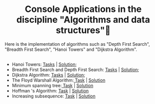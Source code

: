 <h1 align="center"> Console Applications in the discipline "Algorithms and data structures"🧾</h1>
Here is the implementation of algorithms such as "Depth First Search", "Breadth First Search", "Hanoi Towers" and "Dijkstra Algorithm".
<br><br>
<ul>
  <li>Hanoi Towers: <a href="">Tasks</a> | <a href="https://github.com/zephyrXXX/Algorithms-and-data-structures-part1/blob/master/lab01.cpp">Solution</a>;</li>
  <li>Breadth First Search and Depth First Search: <a href="https://github.com/zephyrXXX/Algorithms-and-data-structures-part1/blob/master/%D0%90%D0%BB%D0%B3%D0%BE%D1%80%D0%B8%D1%82%D0%BC%D1%8B_%D0%B8_%D1%81%D1%82%D1%80%D1%83%D0%BA%D1%82%D1%83%D1%80%D1%8B_%D0%B4%D0%B0%D0%BD%D0%BD%D1%8B%D1%85_%D0%A1%D0%B5%D0%BC%D0%B5%D1%81%D1%82%D1%80_2_%D0%9B%D0%B0%D0%B1%D0%BE%D0%B0%D1%80%D1%82%D0%BE%D1%80%D0%BD%D0%B0%D1%8F_%D1%80%D0%B0%D0%B1%D0%BE%D1%82%D0%B0_2_%D0%93%D1%80%D0%B0%D1%84%D1%8B.docx">Tasks</a> | <a href="https://github.com/zephyrXXX/Algorithms-and-data-structures-part1/blob/master/lab02.cpp">Solution</a>;</li>
  <li>Dijkstra Algorithm: <a href="https://github.com/zephyrXXX/Algorithms-and-data-structures-part1/blob/master/%D0%90%D0%BB%D0%B3%D0%BE%D1%80%D0%B8%D1%82%D0%BC%D1%8B_%D0%B8_%D1%81%D1%82%D1%80%D1%83%D0%BA%D1%82%D1%83%D1%80%D1%8B_%D0%B4%D0%B0%D0%BD%D0%BD%D1%8B%D1%85_%D0%A1%D0%B5%D0%BC%D0%B5%D1%81%D1%82%D1%80_2_%D0%9B%D0%B0%D0%B1%D0%BE%D0%B0%D1%80%D1%82%D0%BE%D1%80%D0%BD%D0%B0%D1%8F_%D1%80%D0%B0%D0%B1%D0%BE%D1%82%D0%B0_3_%D0%93%D1%80%D0%B0%D1%84%D1%8B.docx">Tasks</a> | <a href="https://github.com/zephyrXXX/Algorithms-and-data-structures-part1/blob/master/lab03.cpp">Solution</a>;</li>
  <li>The Floyd Warshall Algorithm:<a href="https://github.com/zephyrXXX/Algorithms-and-data-structures-part1/blob/master/%D0%90%D0%BB%D0%B3%D0%BE%D1%80%D0%B8%D1%82%D0%BC%D1%8B%20%D0%B8%20%D1%81%D1%82%D1%80%D1%83%D0%BA%D1%82%D1%83%D1%80%D1%8B%20%D0%B4%D0%B0%D0%BD%D0%BD%D1%8B%D1%85.%20%D0%A1%D0%B5%D0%BC%D0%B5%D1%81%D1%82%D1%80%202.%20%D0%9B%D0%B0%D0%B1%D0%BE%D0%B0%D1%80%D1%82%D0%BE%D1%80%D0%BD%D0%B0%D1%8F%20%D1%80%D0%B0%D0%B1%D0%BE%D1%82%D0%B0%204.%20%D0%93%D1%80%D0%B0%D1%84%D1%8B.docx"> Task</a> | <a href="https://github.com/zephyrXXX/Algorithms-and-data-structures-part1/blob/master/lab04.cpp">Solution</a></li>
  <li>Minimum spanning tree:<a href="https://github.com/zephyrXXX/Algorithms-and-data-structures-part1/blob/master/%D0%9B%D0%B0%D0%B1%D0%BE%D1%80%D0%B0%D1%82%D0%BE%D1%80%D0%BD%D0%B0%D1%8F_%D1%80%D0%B0%D0%B1%D0%BE%D1%82%D0%B0_%E2%84%965.docx"> Task</a> | <a href="https://github.com/zephyrXXX/Algorithms-and-data-structures-part1/blob/master/lab05.cpp">Solution</a></li>
  <li>Hoffman 's Algorithm: <a href="https://github.com/zephyrXXX/Algorithms-and-data-structures-part1">Task</a> | <a href="https://github.com/zephyrXXX/Algorithms-and-data-structures-part1/tree/master/lab06">Solution</a></li>  
  <li>Increasing subsequence: <a href="https://github.com/zephyrXXX/Algorithms-and-data-structures-part1/blob/master/%D0%90%D0%BB%D0%B3%D0%BE%D1%80%D0%B8%D1%82%D0%BC%D1%8B_%D0%B8_%D1%81%D1%82%D1%80%D1%83%D0%BA%D1%82%D1%83%D1%80%D1%8B_%D0%B4%D0%B0%D0%BD%D0%BD%D1%8B%D1%85_%D0%A1%D0%B5%D0%BC%D0%B5%D1%81%D1%82%D1%80_2_%D0%9B%D0%B0%D0%B1%D0%BE%D0%B0%D1%80%D1%82%D0%BE%D1%80%D0%BD%D0%B0%D1%8F_%D1%80%D0%B0%D0%B1%D0%BE%D1%82%D0%B0_7.docx">Task</a> | <a href="https://github.com/zephyrXXX/Algorithms-and-data-structures-part1/blob/master/lab07.cpp">Solution</a></li> 
</ul>

<!--
<li><a href="">Task</a> | <a href="">Solution</a></li>  
-->
